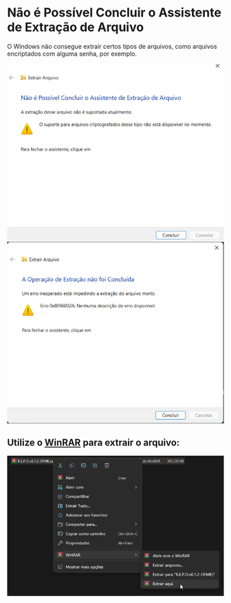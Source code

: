 # Não é Possível Concluir o Assistente de Extração de Arquivo

O Windows não consegue extrair certos tipos de arquivos, como arquivos encriptados com alguma senha, por exemplo.

![Primero erro ao extrair](assets/errors/extração-erro-1.png)
![Segundo erro ao extrair](assets/errors/extração-erro-2.png)

## Utilize o [WinRAR](https://www.win-rar.com/fileadmin/winrar-versions/winrar/winrar-x64-711br.exe) para extrair o arquivo:

![WinRAR](assets/errors/winrar.png)